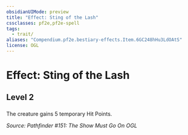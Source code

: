 ```yaml
---
obsidianUIMode: preview
title: "Effect: Sting of the Lash"
cssclasses: pf2e,pf2e-spell
tags:
  - trait/
aliases: "Compendium.pf2e.bestiary-effects.Item.6GC248hHu3LdOAtS"
license: OGL
---
```

# Effect: Sting of the Lash
## Level 2
### 






The creature gains 5 temporary Hit Points.

*Source: Pathfinder #151: The Show Must Go On*
*OGL*